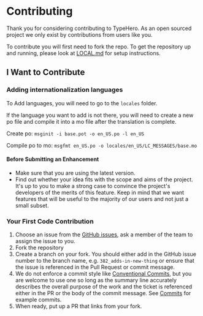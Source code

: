 # Contributing

Thank you for considering contributing to TypeHero. As an open sourced project
we only exist by contributions from users like you.

To contribute you will first need to fork the repo. To get the repository up and
running, please look at [LOCAL.md](/LOCAL.MD) for setup instructions.

## I Want to Contribute

### Adding internationalization languages

To Add languages, you will need to go to the `locales` folder.

If the language you want to add is not there, you will need to create a new po file and compile it into a mo file after the translation is complete.

Create po:
`msginit -i base.pot -o en_US.po -l en_US`

Compile po to mo:
`msgfmt en_US.po -o locales/en_US/LC_MESSAGES/base.mo`

#### Before Submitting an Enhancement

- Make sure that you are using the latest version.
- Find out whether your idea fits with the scope and aims of the project. It's
  up to you to make a strong case to convince the project's developers of the
  merits of this feature. Keep in mind that we want features that will be useful
  to the majority of our users and not just a small subset.

### Your First Code Contribution

1. Choose an issue from the [GitHub issues](/issues), ask a member of the team
   to assign the issue to you.
2. Fork the repository
3. Create a branch on your fork. You should either add in the GitHub issue
   number to the branch name, e.g. `382_adds-in-new-thing` or ensure that the
   issue is referenced in the Pull Request or commit message.
4. We do not enforce a commit style like
   [Conventional Commits](https://www.conventionalcommits.org/en/v1.0.0/), but
   you are welcome to use one so long as the summary line accurately describes
   the overall purpose of the work and the ticket is referenced either in the PR
   or the body of the commit message. See [Commits](#commits) for example
   commits.
5. When ready, put up a PR that links from your fork.

